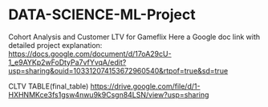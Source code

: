 # DATA-SCIENCE-ML-Project
Cohort Analysis and Customer LTV for Gameflix
Here a Google doc link with detailed project explanation:
https://docs.google.com/document/d/17oA29cU-1_e9AYKp2wFoDtyPa7vfYvqA/edit?usp=sharing&ouid=103312074153672960540&rtpof=true&sd=true

CLTV TABLE(final_table)
https://drive.google.com/file/d/1-HXHNMKce3fs1gsw4nwu9k9Csgn84LSN/view?usp=sharing

